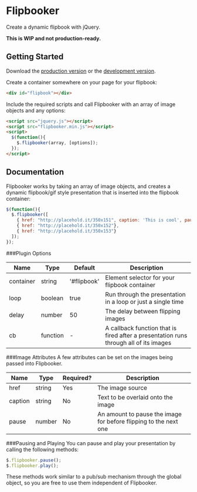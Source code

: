 # Flipbooker
Create a dynamic flipbook with jQuery.

**This is WIP and not production-ready.**

## Getting Started
Download the [production version][min] or the [development version][max].

[min]: https://raw.github.com/corporadobob/flipbooker/master/dist/flipbooker.min.js
[max]: https://raw.github.com/corporadobob/flipbooker/master/dist/flipbooker.js

Create a container somewhere on your page for your flipbook:

```html
<div id="flipbook"></div>
```

Include the required scripts and call Flipbooker with an array of image objects and any options:

```html
<script src="jquery.js"></script>
<script src="flipbooker.min.js"></script>
<script>
  $(function(){
    $.flipbooker(array, [options]);
  });
</script>
```

## Documentation
Flipbooker works by taking an array of image objects, and creates a dynamic flipbook/gif style presentation that is inserted into the flipbook  container:

```js
$(function(){
  $.flipbooker([
    { href: "http://placehold.it/350x151", caption: 'This is cool', pause: 5000 },
    { href: "http://placehold.it/350x152"},
    { href: "http://placehold.it/350x153"}
  ]);
});
```

###Plugin Options

Name          | Type          | Default      | Description
------------- |---------------| -------------|-------------
container     | string        | '#flipbook'  | Element selector for your flipbook container
loop          | boolean       | true         | Run through the presentation in a loop or just a single time
delay         | number        | 50           | The delay between flipping images
cb            | function      | -            | A callback function that is fired after a presentation runs through all of its images


###Image Attributes
A few attributes can be set on the images being passed into Flipbooker.

Name     | Type          | Required? | Description
---------|---------------|-----------|-------------
href     | string        | Yes       | The image source
caption  | string        | No        | Text to be overlaid onto the image
pause    | number        | No        | An amount to pause the image for before flipping to the next one

###Pausing and Playing
You can pause and play your presentation by calling the following methods:

```js
$.flipbooker.pause();
$.flipbooker.play();
```
These methods work similar to a pub/sub mechanism through the global object, so you are free to use them independent of Flipbooker.
